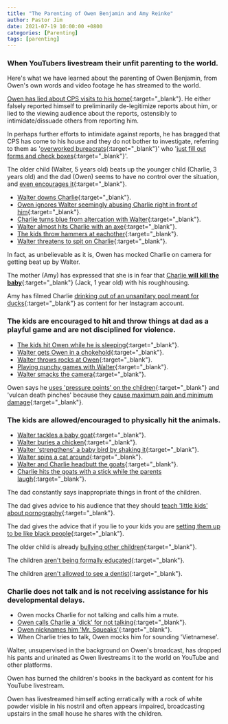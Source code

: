 ```yaml
---
title: "The Parenting of Owen Benjamin and Amy Reinke"
author: Pastor Jim
date: 2021-07-19 10:00:00 +0800
categories: [Parenting]
tags: [parenting]
---
```


### When YouTubers livestream their unfit parenting to the world.

Here's what we have learned about the parenting of Owen Benjamin, from Owen's own words and video footage he has streamed to the world.

[Owen has lied about CPS visits to his home](https://www.youtube.com/watch?v=YVreTqcdisI){:target="_blank"}. He either falsely reported himself to preliminarily de-legitimize reports about him, or lied to the viewing audience about the reports, ostensibly to intimidate/dissuade others from reporting him.

In perhaps further efforts to intimidate against reports, he has bragged that CPS has come to his house and they do not bother to investigate, referring to them as '[overworked bureacrats](https://youtu.be/p-XUQ2cw9W4){:target="_blank"}' who '[just fill out forms and check boxes](https://youtu.be/31euCeIA9IE){:target="_blank"}'.

The older child (Walter, 5 years old) beats up the younger child (Charlie, 3 years old) and the dad (Owen) seems to have no control over the situation, and [even encourages it](https://youtu.be/jr5xf5YvqaY){:target="_blank"}.

- [Walter downs Charlie](https://www.youtube.com/watch?v=Bkj1ytXfqgo){:target="_blank"}.
- [Owen ignores Walter seemingly abusing Charlie right in front of him](https://youtu.be/odXX34I1i0s?t=73){:target="_blank"}.
- [Charlie turns blue from altercation with Walter](https://youtu.be/-JRxw6zrPAo){:target="_blank"}.
- [Walter almost hits Charlie with an axe](https://youtu.be/XXvUoNqBK_w){:target="_blank"}.
- [The kids throw hammers at eachother](https://www.youtube.com/watch?v=kpMfp9P_Yj8){:target="_blank"}.
- [Walter threatens to spit on Charlie](https://youtu.be/vl92Ck1RYKo){:target="_blank"}.

In fact, as unbelievable as it is, Owen has mocked Charlie on camera for getting beat up by Walter.

The mother (Amy) has expressed that she is in fear that [Charlie **will kill the baby**](https://youtu.be/ws6gQ1sCLfE){:target="_blank"} (Jack, 1 year old) with his roughhousing.

Amy has filmed Charlie [drinking out of an unsanitary pool meant for ducks](https://youtu.be/NsiC4mCAHqU){:target="_blank"} as content for her Instagram account.

### The kids are encouraged to hit and throw things at dad as a playful game and are not disciplined for violence.

- [The kids hit Owen while he is sleeping](https://youtu.be/ogwh63HZz0g){:target="_blank"}.
- [Walter gets Owen in a chokehold](https://www.youtube.com/watch?v=c6Uh5AvTsP0){:target="_blank"}.
- [Walter throws rocks at Owen](https://youtu.be/veQBYbjnf8I){:target="_blank"}.
- [Playing punchy games with Walter](https://youtu.be/P26kI7ESzOE){:target="_blank"}.
- [Walter smacks the camera](https://youtu.be/l_2wK92spxM){:target="_blank"}.

Owen says he [uses 'pressure points' on the children](https://youtu.be/o6RCGeAETic){:target="_blank"} and 'vulcan death pinches' because they [cause maximum pain and minimum damage](https://youtu.be/kvJVScdqqVY){:target="_blank"}.

### The kids are allowed/encouraged to physically hit the animals.

- [Walter tackles a baby goat](https://youtu.be/js5vt08b4r0){:target="_blank"}.
- [Walter buries a chicken](https://youtu.be/xFirbPDdXBs){:target="_blank"}.
- [Walter 'strengthens' a baby bird by shaking it](https://youtu.be/DWobQj8yZqc){:target="_blank"}.
- [Walter spins a cat around](https://youtu.be/niWmpsmvRIs){:target="_blank"}.
- [Walter and Charlie headbutt the goats](https://youtu.be/A_YIOjpJ9m4){:target="_blank"}.
- [Charlie hits the goats with a stick while the parents laugh](https://youtu.be/js5vt08b4r0){:target="_blank"}.

The dad constantly says inappropriate things in front of the children.

The dad gives advice to his audience that they should [teach 'little kids' about pornography](https://youtu.be/pvQuKaLEhV4){:target="_blank"}.

The dad gives the advice that if you lie to your kids you are [setting them up to be like black people](https://youtu.be/qAwKNQSk_Xk){:target="_blank"}.

The older child is already [bullying other children](https://youtu.be/LdeqaxeGFU8){:target="_blank"}.

The children [aren't being formally educated](https://youtu.be/Z9EmaG4mmIU){:target="_blank"}.

The children [aren't allowed to see a dentist](https://youtu.be/is7yxAVlwBw){:target="_blank"}.

### Charlie does not talk and is not receiving assistance for his developmental delays. 

- Owen mocks Charlie for not talking and calls him a mute.
- [Owen calls Charlie a 'dick' for not talking](https://youtu.be/SZnoVPLy-o0){:target="_blank"}.
- [Owen nicknames him 'Mr. Squeaks'](https://youtu.be/SZnoVPLy-o0){:target="_blank"}.
- When Charlie tries to talk, Owen mocks him for sounding 'Vietnamese'.

Walter, unsupervised in the background on Owen's broadcast, has dropped his pants and urinated as Owen livestreams it to the world on YouTube and other platforms.

Owen has burned the children's books in the backyard as content for his YouTube livestream.

Owen has livestreamed himself acting erratically with a rock of white powder visible in his nostril and often appears impaired, broadcasting upstairs in the small house he shares with the children.
